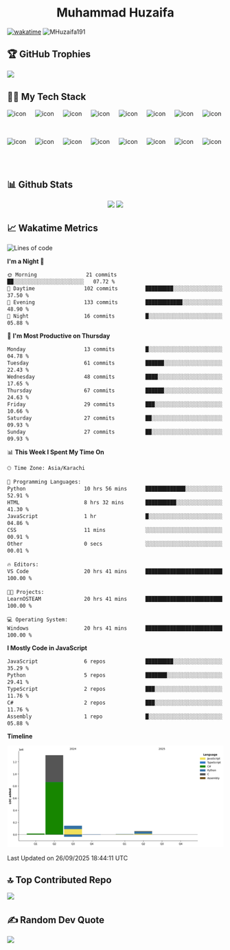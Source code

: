 <h1 align="center">Muhammad Huzaifa</h1>

[![wakatime](https://wakatime.com/badge/user/018e7f95-7718-4040-9854-a08b559e17d6.svg)](https://wakatime.com/@018e7f95-7718-4040-9854-a08b559e17d6)
	<img src="https://komarev.com/ghpvc/?username=MHuzaifa191&label=Profile%20views&color=0e75b6&style=plastic" alt="MHuzaifa191" /> 
	<a href = "https://commits.top/pakistan.html" target="_blank">
	</a>


## 🏆 GitHub Trophies
<!---
![](https://github-profile-trophy.vercel.app/?username=MHuzaifa191&theme=radical&no-frame=false&no-bg=true&margin-w=4)
--->

![](https://trophygh.kolioaris.xyz/?username=MHuzaifa191&theme=radical&no-frame=false&no-bg=true&margin-w=4)

## 👨‍💻 My Tech Stack

<!---
[![My Skills](https://skillicons.dev/icons?i=django,mysql,docker,express,nodejs,firebase,kubernetes,flask,grafana,heroku,postgres,postman,js,mongodb,nginx,aws,react,gcp,azure,react,vue,anaconda,angular,bash,redis,supabase,selenium,tailwind,bootstrap,cpp,ts,vercel&perline=16)](https://skillicons.dev)
-->

<div style="display: flex; align-items: flex-start;"><img src="https://techstack-generator.vercel.app/js-icon.svg" alt="icon" width="65" height="65" /><img src="https://techstack-generator.vercel.app/ts-icon.svg" alt="icon" width="65" height="65" /><img src="https://techstack-generator.vercel.app/rescript-icon.svg" alt="icon" width="65" height="65" /><img src="https://techstack-generator.vercel.app/cpp-icon.svg" alt="icon" width="65" height="65" /><img src="https://techstack-generator.vercel.app/csharp-icon.svg" alt="icon" width="65" height="65" /><img src="https://techstack-generator.vercel.app/react-icon.svg" alt="icon" width="65" height="65" /><img src="https://techstack-generator.vercel.app/restapi-icon.svg" alt="icon" width="65" height="65" /><img src="https://techstack-generator.vercel.app/python-icon.svg" alt="icon" width="65" height="65" /></div><div style="display: flex; align-items: flex-start;"><img src="https://techstack-generator.vercel.app/django-icon.svg" alt="icon" width="65" height="65" /><img src="https://techstack-generator.vercel.app/docker-icon.svg" alt="icon" width="65" height="65" /><img src="https://techstack-generator.vercel.app/kubernetes-icon.svg" alt="icon" width="65" height="65" /><img src="https://techstack-generator.vercel.app/aws-icon.svg" alt="icon" width="65" height="65" /><img src="https://techstack-generator.vercel.app/github-icon.svg" alt="icon" width="65" height="65" /><img src="https://techstack-generator.vercel.app/nginx-icon.svg" alt="icon" width="65" height="65" /><img src="https://techstack-generator.vercel.app/mysql-icon.svg" alt="icon" width="65" height="65" /><img src="https://techstack-generator.vercel.app/java-icon.svg" alt="icon" width="65" height="65" /></div>

## 📊 Github Stats
<p align="center">
  <img src="https://github-readme-stats.vercel.app/api?username=MHuzaifa191&theme=tokyonight&show_icons=true&hide_border=true&include_all_commits=false&count_private=true" height="190px"/>
  <img src="https://github-readme-stats.vercel.app/api/top-langs/?username=MHuzaifa191&theme=tokyonight&show_icons=true&hide_border=true&layout=compact" height="190px"/>
</p>


## 📈 Wakatime Metrics

<!--START_SECTION:waka-->
![Lines of code](https://img.shields.io/badge/From%20Hello%20World%20I%27ve%20Written-1.5%20million%20lines%20of%20code-blue)

**I'm a Night 🦉** 

```text
🌞 Morning                21 commits          ██░░░░░░░░░░░░░░░░░░░░░░░   07.72 % 
🌆 Daytime                102 commits         █████████░░░░░░░░░░░░░░░░   37.50 % 
🌃 Evening                133 commits         ████████████░░░░░░░░░░░░░   48.90 % 
🌙 Night                  16 commits          █░░░░░░░░░░░░░░░░░░░░░░░░   05.88 % 
```
📅 **I'm Most Productive on Thursday** 

```text
Monday                   13 commits          █░░░░░░░░░░░░░░░░░░░░░░░░   04.78 % 
Tuesday                  61 commits          ██████░░░░░░░░░░░░░░░░░░░   22.43 % 
Wednesday                48 commits          ████░░░░░░░░░░░░░░░░░░░░░   17.65 % 
Thursday                 67 commits          ██████░░░░░░░░░░░░░░░░░░░   24.63 % 
Friday                   29 commits          ███░░░░░░░░░░░░░░░░░░░░░░   10.66 % 
Saturday                 27 commits          ██░░░░░░░░░░░░░░░░░░░░░░░   09.93 % 
Sunday                   27 commits          ██░░░░░░░░░░░░░░░░░░░░░░░   09.93 % 
```


📊 **This Week I Spent My Time On** 

```text
🕑︎ Time Zone: Asia/Karachi

💬 Programming Languages: 
Python                   10 hrs 56 mins      █████████████░░░░░░░░░░░░   52.91 % 
HTML                     8 hrs 32 mins       ██████████░░░░░░░░░░░░░░░   41.30 % 
JavaScript               1 hr                █░░░░░░░░░░░░░░░░░░░░░░░░   04.86 % 
CSS                      11 mins             ░░░░░░░░░░░░░░░░░░░░░░░░░   00.91 % 
Other                    0 secs              ░░░░░░░░░░░░░░░░░░░░░░░░░   00.01 % 

🔥 Editors: 
VS Code                  20 hrs 41 mins      █████████████████████████   100.00 % 

🐱‍💻 Projects: 
LearnOSTEAM              20 hrs 41 mins      █████████████████████████   100.00 % 

💻 Operating System: 
Windows                  20 hrs 41 mins      █████████████████████████   100.00 % 
```

**I Mostly Code in JavaScript** 

```text
JavaScript               6 repos             █████████░░░░░░░░░░░░░░░░   35.29 % 
Python                   5 repos             ███████░░░░░░░░░░░░░░░░░░   29.41 % 
TypeScript               2 repos             ███░░░░░░░░░░░░░░░░░░░░░░   11.76 % 
C#                       2 repos             ███░░░░░░░░░░░░░░░░░░░░░░   11.76 % 
Assembly                 1 repo              █░░░░░░░░░░░░░░░░░░░░░░░░   05.88 % 
```



**Timeline**

![Lines of Code chart](https://raw.githubusercontent.com/MHuzaifa191/MHuzaifa191/main/assets/bar_graph.png)


 Last Updated on 26/09/2025 18:44:11 UTC
<!--END_SECTION:waka-->


## 🔝 Top Contributed Repo
![](https://github-contributor-stats.vercel.app/api?username=MHuzaifa191&limit=5&theme=dark&combine_all_yearly_contributions=true)


## ✍️ Random Dev Quote
![](https://quotes-github-readme.vercel.app/api?type=horizontal&theme=radical)


